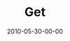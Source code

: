 ---
layout: message
category: message
series: "Lavish"
title: "Get"
date: 2010-05-30-00-00
message_id: 622
program-description: "Brian Tome discusses how pleasure is an important part of
experiencing God’s grace."
program: "http://www.crossroads.net/players/media/hq/05_29-30_10Program.pdf"
program-title: "Get (Program)"
audio-description: "Brian Tome discusses how pleasure is an important part of
experiencing God’s grace."
audio: "http://s3.amazonaws.com/crossroadsaudiomessages/Lavish4.mp3"
audio-title: "Get"
audio-duration: "36:09"
video-description: "Brian Tome discusses how pleasure is an important part of
experiencing God’s grace."
video-title: "Get"
video: "https://s3.amazonaws.com/crossroadsvideomessages/Lavish4.mp4"
video-poster: "https://www.crossroads.net/uploadedfiles/052910_still.jpg"
---